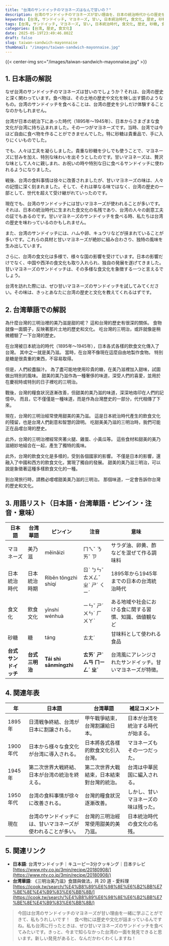 ```yaml
---
title: "台湾のサンドイッチのマヨネーズはなんで甘いの？"
description: 台湾のサンドイッチのマヨネーズが甘い理由を、日本の統治時代からの歴史を紐解きながら解説します。甘いマヨネーズのルーツを探りましょう。
keywords: [台湾, サンドイッチ, マヨネーズ, 甘い, 日本統治時代, 食文化, 歴史, 砂糖, 食料事情]
tags: [台湾, サンドイッチ, マヨネーズ, 甘い, 日本統治時代, 食文化, 歴史, 砂糖, 食料事情]
categories: [台湾, 歴史, 食文化]
date: 2025-05-19T23:49:46.802Z
draft: false
slug: taiwan-sandwich-mayonnaise
thumbnail: "/images/taiwan-sandwich-mayonnaise.jpg"
---
```


{{< center-img src="/images/taiwan-sandwich-mayonnaise.jpg" >}}

## 1. 日本語の解説

なぜ台湾のサンドイッチのマヨネーズは甘いのでしょうか？それは、台湾の歴史と深く関わっています。食べ物は、その土地の歴史や文化を映し出す鏡のようなもの。台湾のサンドイッチを食べることは、台湾の歴史を少しだけ体験することなのかもしれません。

台湾が日本の統治下にあった時代（1895年～1945年）、日本からさまざまな食文化が台湾に持ち込まれました。その一つがマヨネーズです。当時、台湾では今ほど自由に食べ物を作ることができませんでした。特に砂糖は貴重品で、手に入りにくいものでした。

でも、人々は工夫を凝らしました。貴重な砂糖を少しでも使うことで、マヨネーズに甘みを加え、特別な味わいを出そうとしたのです。甘いマヨネーズは、贅沢な味として人々に親しまれ、お祝いの時や特別な日に食べるサンドイッチに使われるようになりました。

戦後、台湾の食料事情は徐々に改善されましたが、甘いマヨネーズの味は、人々の記憶に深く刻まれました。そして、それは単なる味ではなく、台湾の歴史の一部として、世代を超えて受け継がれていったのです。

現在でも、台湾のサンドイッチには甘いマヨネーズが使われることが多いです。それは、日本の統治時代に生まれた食文化の名残であり、台湾の人々の創意工夫の証でもあるのです。甘いマヨネーズのサンドイッチを食べる時、私たちは台湾の歴史を味わっているのかもしれません。

また、台湾のサンドイッチには、ハムや卵、キュウリなどが挟まれていることが多いです。これらの具材と甘いマヨネーズが絶妙に組み合わさり、独特の風味を生み出しています。

さらに、台湾の食文化は多様で、様々な国の影響を受けています。日本の影響だけでなく、中国や西洋の食文化も取り入れられ、独自の発展を遂げてきました。甘いマヨネーズのサンドイッチは、その多様な食文化を象徴する一つと言えるでしょう。

台湾を訪れた際には、ぜひ甘いマヨネーズのサンドイッチを試してみてください。その味は、きっとあなたに台湾の歴史と文化を教えてくれるはずです。

## 2. 台湾華語での解説

為什麼台灣的三明治裡的美乃滋是甜的呢？ 這和台灣的歷史有很深的關係。 食物就像一面鏡子，反映著那片土地的歷史和文化。 吃台灣的三明治，或許就像是稍微體驗了一下台灣的歷史。

在台灣被日本統治的時代（1895年～1945年），日本各式各樣的飲食文化傳入了台灣。 其中之一就是美乃滋。 當時，在台灣不像現在這麼自由地製作食物。 特別是糖是很貴重的東西，不容易取得。

但是，人們絞盡腦汁。 為了盡可能地使用珍貴的糖，在美乃滋裡加入甜味，試圖做出特別的風味。 甜美的美乃滋作為一種奢侈的味道，深受人們的喜愛，並用於在慶祝時或特別的日子裡吃的三明治。

戰後，台灣的糧食狀況逐漸改善，但甜美的美乃滋的味道，深深地烙印在人們的記憶中。 而且，它不僅僅是一種味道，而是作為台灣歷史的一部分，代代相傳了下來。

現在，台灣的三明治經常使用甜美的美乃滋。 這是日本統治時代產生的飲食文化的殘留，也是台灣人們創意和智慧的證明。 吃甜美美乃滋的三明治時，我們可能正在品嚐台灣的歷史。

此外，台灣的三明治裡經常夾著火腿、雞蛋、小黃瓜等。 這些食材和甜美的美乃滋絕妙地組合在一起，產生了獨特的風味。

此外，台灣的飲食文化是多樣的，受到各個國家的影響。 不僅是日本的影響，還融入了中國和西方的飲食文化，實現了獨自的發展。 甜美的美乃滋三明治，可以說是象徵著這種多樣飲食文化的一種。

到台灣旅行時，請務必嚐嚐甜美美乃滋的三明治。 那個味道，一定會告訴你台灣的歷史和文化。

## 3. 用語リスト（日本語・台湾華語・ピンイン・注音・意味）

| 日本語          | 台湾華語          | ピンイン      | 注音       | 意味                                                     |
| ------------- | ------------- | ----------- | ---------- | -------------------------------------------------------- |
| マヨネーズ       | 美乃滋           | měinǎizi   | ㄇㄟˇ ㄋㄞˇ ㄗ | サラダ油、卵黄、酢などを混ぜて作る調味料                                             |
| 日本統治時代     | 日本統治時期        | Rìběn tǒngzhì shíqí | ㄖˋ ㄅㄣˇ ㄊㄨㄥˇ ㄓˋ ㄕˊ ㄑㄧˊ   | 1895年から1945年までの日本の台湾統治時代                                      |
| 食文化          | 飲食文化           | yǐnshí wénhuà    | ㄧㄣˇ ㄕˊ ㄨㄣˊ ㄏㄨㄚˋ    | ある地域や社会における食に関する習慣、知識、価値観など                                     |
| 砂糖           | 糖             | táng         | ㄊㄤˊ      | 甘味料として使われる食品                                                   |
| **台式サンドイッチ** | **台式三明治**      | **Tái shì sānmíngzhì**| **ㄊㄞˊ ㄕˋ ㄙㄢ ㄇㄧㄥˊ ㄓˋ** | 台湾風にアレンジされたサンドイッチ。甘いマヨネーズが特徴。                                      |

## 4. 関連年表

| 年    | 日本語                                      | 台湾華語                                      | 補足コメント                                                                                                                |
|-----|-------------------------------------------|-------------------------------------------|------------------------------------------------------------------------------------------------------------------------------------|
| 1895年 | 日清戦争終結、台湾が日本に割譲される。                           | 甲午戰爭結束，台灣割讓給日本。                           | 日本が台湾を統治する時代が始まる。                                                                                                      |
| 1900年代 | 日本から様々な食文化が台湾に導入される。                           | 日本將各式各樣的飲食文化引入台灣。                           | マヨネーズもその一つだった。                                                                                                               |
| 1945年 | 第二次世界大戦終結、日本が台湾の統治を終える。                        | 第二次世界大戰結束，日本結束對台灣的統治。                        | 台湾は中華民国に編入される。                                                                                                              |
| 1950年代 | 台湾の食料事情が徐々に改善される。                               | 台灣的糧食狀況逐漸改善。                               | しかし、甘いマヨネーズの味は残った。                                                                                                             |
| 現在   | 台湾のサンドイッチには、甘いマヨネーズが使われることが多い。                           | 台灣的三明治經常使用甜美的美乃滋。                           | 日本統治時代の食文化の名残。                                                                                                               |

## 5. 関連リンク

*   **日本語**: 台湾サンドイッチ｜キユーピー3分クッキング｜日本テレビ [https://www.ntv.co.jp/3min/recipe/20180908/](https://www.ntv.co.jp/3min/recipe/20180908/)
*   **台湾華語**: 《三明治美乃滋》食譜與做法，共 20 道 - 愛料理 [https://icook.tw/search/%E4%B8%89%E6%98%8E%E6%B2%BB%E7%BE%8E%E4%B9%83%E6%BB%8B/](https://icook.tw/search/%E4%B8%89%E6%98%8E%E6%B2%BB%E7%BE%8E%E4%B9%83%E6%BB%8B/)

> 今回は台湾のサンドイッチのマヨネーズが甘い理由を一緒に学ぶことができて、私もうれしいです！　食べ物には歴史や文化が詰まっているんですね。私も台湾に行ったときは、ぜひ甘いマヨネーズのサンドイッチを食べてみたいです。きっと、今まで知らなかった台湾の一面を発見できると思います。新しい発見があると、なんだかわくわくしますね！
